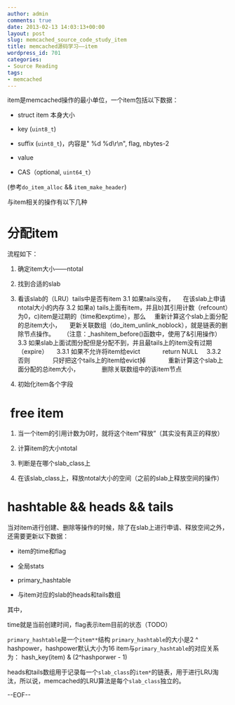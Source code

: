```yaml
---
author: admin
comments: true
date: 2013-02-13 14:03:13+00:00
layout: post
slug: memcached_source_code_study_item
title: memcached源码学习——item
wordpress_id: 701
categories:
- Source Reading
tags:
- memcached
---
```


item是memcached操作的最小单位，一个item包括以下数据：









	
  * struct item 本身大小

	
  * key (`uint8_t`)

	
  * suffix (`uint8_t`)，内容是" %d %d\r\n", flag, nbytes-2

	
  * value

	
  * CAS（optional, `uint64_t`）





(参考`do_item_alloc` && `item_make_header`)

与item相关的操作有以下几种


# 分配item


流程如下：






	
  1. 确定item大小——ntotal

	
  2. 找到合适的slab

	
  3. 看该slab的（LRU）tails中是否有item
    3.1 如果tails没有，
        在该slab上申请ntotal大小的内存
    3.2 如果a) tails上面有item，并且b)其引用计数（refcount）为0，c)item是过期的（time和exptime），那么
        重新计算这个slab上面分配的总item大小，
        更新关联数组（do_item_unlink_noblock），就是链表的删除节点操作。
        （注意：_hashitem_before()函数中，使用了&引用操作）
    3.3 如果slab上面试图分配但是分配不到，并且最tails上的item没有过期（expire）
        3.3.1 如果不允许将item给evict
                return NULL
        3.3.2 否则
                只好把这个tails上的item给evict掉
                重新计算这个slab上面分配的总item大小，
                删除关联数组中的该item节点

	
  4. 初始化item各个字段




#  free item
	
  1. 当一个item的引用计数为0时，就将这个item“释放”（其实没有真正的释放）

	
  2. 计算item的大小ntotal

	
  3. 判断是在哪个slab_class上

	
  4. 在该slab_class上，释放ntotal大小的空间（之前的slab上释放空间的操作）


# hashtable && heads && tails


当对item进行创建、删除等操作的时候，除了在slab上进行申请、释放空间之外，还需要更新以下数据：



	
  * item的time和flag

	
  * 全局stats

	
  * primary_hashtable

	
  * 与item对应的slab的heads和tails数组


其中，

time就是当前创建时间，flag表示item目前的状态（TODO）

`primary_hashtable`是一个`item**`结构
`primary_hashtable`的大小是2 ^ hashpower，hashpower默认大小为16
item与`primary_hashtable`的对应关系为：
    hash_key(item) & (2^hashporwer - 1)

heads和tails数组用于记录每一个`slab_class`的`item*`的链表，用于进行LRU淘汰，所以说，memcached的LRU算法是每个`slab_class`独立的。

--EOF--











